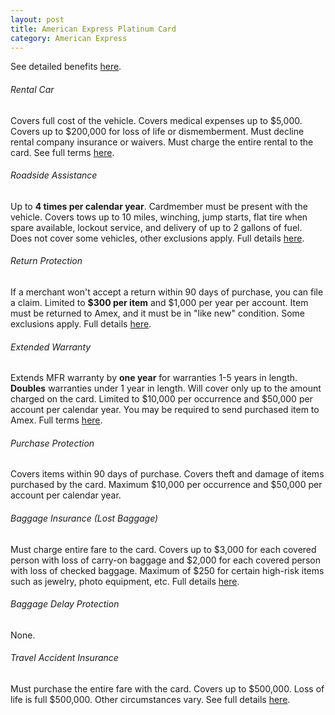 ```yaml
---
layout: post
title: American Express Platinum Card
category: American Express
---
```


See detailed benefits [here](https://www304.americanexpress.com/personal-card-application/member/terms/premier-rewards-gold-card/36182-11-0/#cardbenefits "Amex Platinum Benefits").

###### Rental Car

Covers full cost of the vehicle. Covers medical expenses up to $5,000. Covers up to $200,000 for loss of life or dismemberment. Must decline rental company insurance or waivers. Must charge the entire rental to the card.  See full terms [here](https://web.aexp-static.com/us/content/pdf/card-benefits/PlatinumCardfromAmericanExpress/CRLDI_DOC_PLAT.pdf).

###### Roadside Assistance

Up to **4 times per calendar year**. Cardmember must be present with the vehicle. Covers tows up to 10 miles, winching, jump starts, flat tire when spare available, lockout service, and delivery of up to 2 gallons of fuel. Does not cover some vehicles, other exclusions apply. Full details [here](http://americanexpress.com/RAterms).

###### Return Protection

If a merchant won't accept a return within 90 days of purchase, you can file a claim. Limited to **$300 per item** and $1,000 per year per account. Item must be returned to Amex, and it must be in "like new" condition. Some exclusions apply. Full details [here](http://americanexpress.com/RPterms).

###### Extended Warranty

Extends MFR warranty by **one year** for warranties 1-5 years in length. **Doubles** warranties under 1 year in length. Will cover only up to the amount charged on the card. Limited to $10,000 per occurrence and $50,000 per account per calendar year. You may be required to send purchased item to Amex. Full terms [here](https://web.aexp-static.com/us/content/pdf/card-benefits/PlatinumCardfromAmericanExpress/EW-DOC-CCSG.pdf).

###### Purchase Protection

Covers items within 90 days of purchase. Covers theft and damage of items purchased by the card. Maximum $10,000 per occurrence and $50,000 per account per calendar year. 

###### Baggage Insurance (Lost Baggage)

Must charge entire fare to the card. Covers up to $3,000 for each covered person with loss of carry-on baggage and $2,000 for each covered person with loss of checked baggage. Maximum of $250 for certain high-risk items such as jewelry, photo equipment, etc. Full details [here](https://web.aexp-static.com/us/content/pdf/card-benefits/PlatinumCardfromAmericanExpress/BIP_PLAT_DOC.pdf).

###### Baggage Delay Protection

None.


###### Travel Accident Insurance

Must purchase the entire fare with the card. Covers up to $500,000. Loss of life is full $500,000. Other circumstances vary. See full details [here](https://web.aexp-static.com/us/content/pdf/card-benefits/PlatinumCardfromAmericanExpress/TAI-DOC.pdf).
